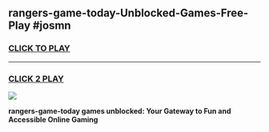 
## rangers-game-today-Unblocked-Games-Free-Play #josmn
<h3>
<a href="https://us.freeplayer.one?title=rangers-game-today&ref=9M">CLICK TO PLAY</a></h3>
<hr>

<h3>
<a href="https://us.freeplayer.one?title=rangers-game-today&ref=9M">CLICK 2 PLAY</a>
  
</h3>

<a href="https://us.freeplayer.one?title=rangers-game-today&ref=9M"><img src="https://clearcache.store/games.png"></a>


**rangers-game-today games unblocked: Your Gateway to Fun and Accessible Online Gaming**
